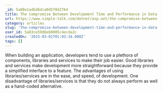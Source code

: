```yaml
---
_id: 5a88e1adbd6dca0d5f0d2764
title: The Compromise Between Development Time and Performance in Data-Driven ASP.NET MVC
url: https://www.simple-talk.com/dotnet/asp.net/the-compromise-between-development-time-and-performance-in-data-driven-asp.net-mvc/
category: articles
slug: 'the-compromise-between-development-time-and-performance-in-data-driven-asp-net-mvc'
user_id: 5a83ce59d6eb0005c4ecda2c
createdOn: '2015-03-01T01:03:34.000Z'
tags: []
---
```


When building an application, developers tend to use a plethora of components, libraries and services to make their job easier. Good libraries and services make development more straightforward because they provide a simplified interface to a feature. The advantages of using libraries/services are in the ease, and speed, of development. One disadvantage of libraries/services is that they do not always perform as well as a hand-coded alternative.
